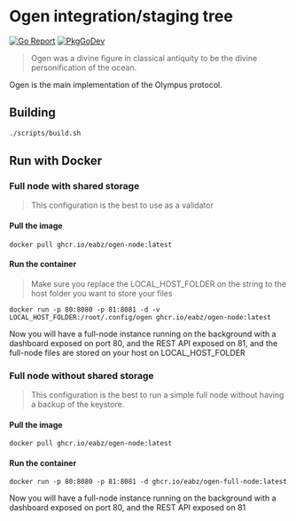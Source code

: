 # Ogen integration/staging tree

[![Go Report](https://goreportcard.com/badge/github.com/eabz/ogen)](https://goreportcard.com/report/github.com/eabz/ogen)
[![PkgGoDev](https://pkg.go.dev/badge/github.com/eabz/ogen?tab=doc)](https://pkg.go.dev/github.com/eabz/ogen?tab=doc)

> Ogen was a divine figure in classical antiquity to be the divine personification of the ocean.

Ogen is the main implementation of the Olympus protocol.

## Building

```bash
./scripts/build.sh
```

## Run with Docker

### Full node with shared storage

> This configuration is the best to use as a validator

#### Pull the image

```
docker pull ghcr.io/eabz/ogen-node:latest
```

#### Run the container

> Make sure you replace the LOCAL_HOST_FOLDER on the string to the host folder you want to store your files

```
docker run -p 80:8080 -p 81:8081 -d -v LOCAL_HOST_FOLDER:/root/.config/ogen ghcr.io/eabz/ogen-node:latest
```

Now you will have a full-node instance running on the background with a dashboard exposed on port 80, and the REST API exposed on 81, and the full-node files are stored on your host on LOCAL_HOST_FOLDER

### Full node without shared storage

> This configuration is the best to run a simple full node without having a backup of the keystore.

#### Pull the image

```
docker pull ghcr.io/eabz/ogen-node:latest
```

#### Run the container

```
docker run -p 80:8080 -p 81:8081 -d ghcr.io/eabz/ogen-full-node:latest
```

Now you will have a full-node instance running on the background with a dashboard exposed on port 80, and the REST API exposed on 81
